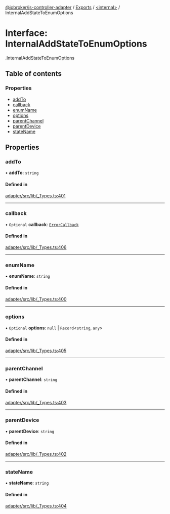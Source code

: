 [@iobroker/js-controller-adapter](../README.md) / [Exports](../modules.md) / [<internal\>](../modules/internal_.md) / InternalAddStateToEnumOptions

# Interface: InternalAddStateToEnumOptions

[<internal>](../modules/internal_.md).InternalAddStateToEnumOptions

## Table of contents

### Properties

- [addTo](internal_.InternalAddStateToEnumOptions.md#addto)
- [callback](internal_.InternalAddStateToEnumOptions.md#callback)
- [enumName](internal_.InternalAddStateToEnumOptions.md#enumname)
- [options](internal_.InternalAddStateToEnumOptions.md#options)
- [parentChannel](internal_.InternalAddStateToEnumOptions.md#parentchannel)
- [parentDevice](internal_.InternalAddStateToEnumOptions.md#parentdevice)
- [stateName](internal_.InternalAddStateToEnumOptions.md#statename)

## Properties

### addTo

• **addTo**: `string`

#### Defined in

[adapter/src/lib/_Types.ts:401](https://github.com/ioBroker/ioBroker.js-controller/blob/33bf0c0e/packages/adapter/src/lib/_Types.ts#L401)

___

### callback

• `Optional` **callback**: [`ErrorCallback`](../modules/internal_.md#errorcallback)

#### Defined in

[adapter/src/lib/_Types.ts:406](https://github.com/ioBroker/ioBroker.js-controller/blob/33bf0c0e/packages/adapter/src/lib/_Types.ts#L406)

___

### enumName

• **enumName**: `string`

#### Defined in

[adapter/src/lib/_Types.ts:400](https://github.com/ioBroker/ioBroker.js-controller/blob/33bf0c0e/packages/adapter/src/lib/_Types.ts#L400)

___

### options

• `Optional` **options**: ``null`` \| `Record`<`string`, `any`\>

#### Defined in

[adapter/src/lib/_Types.ts:405](https://github.com/ioBroker/ioBroker.js-controller/blob/33bf0c0e/packages/adapter/src/lib/_Types.ts#L405)

___

### parentChannel

• **parentChannel**: `string`

#### Defined in

[adapter/src/lib/_Types.ts:403](https://github.com/ioBroker/ioBroker.js-controller/blob/33bf0c0e/packages/adapter/src/lib/_Types.ts#L403)

___

### parentDevice

• **parentDevice**: `string`

#### Defined in

[adapter/src/lib/_Types.ts:402](https://github.com/ioBroker/ioBroker.js-controller/blob/33bf0c0e/packages/adapter/src/lib/_Types.ts#L402)

___

### stateName

• **stateName**: `string`

#### Defined in

[adapter/src/lib/_Types.ts:404](https://github.com/ioBroker/ioBroker.js-controller/blob/33bf0c0e/packages/adapter/src/lib/_Types.ts#L404)
